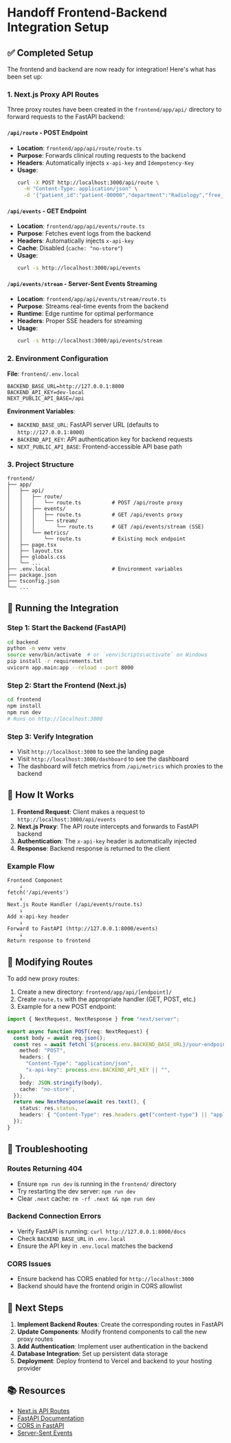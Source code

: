 # Handoff Frontend-Backend Integration Setup

## ✅ Completed Setup

The frontend and backend are now ready for integration! Here's what has been set up:

### 1. Next.js Proxy API Routes

Three proxy routes have been created in the `frontend/app/api/` directory to forward requests to the FastAPI backend:

#### `/api/route` - POST Endpoint
- **Location**: `frontend/app/api/route/route.ts`
- **Purpose**: Forwards clinical routing requests to the backend
- **Headers**: Automatically injects `x-api-key` and `Idempotency-Key`
- **Usage**: 
  ```bash
  curl -X POST http://localhost:3000/api/route \
    -H "Content-Type: application/json" \
    -d '{"patient_id":"patient-00000","department":"Radiology","free_text":"MRI brain"}'
  ```

#### `/api/events` - GET Endpoint
- **Location**: `frontend/app/api/events/route.ts`
- **Purpose**: Fetches event logs from the backend
- **Headers**: Automatically injects `x-api-key`
- **Cache**: Disabled (`cache: "no-store"`)
- **Usage**:
  ```bash
  curl -s http://localhost:3000/api/events
  ```

#### `/api/events/stream` - Server-Sent Events Streaming
- **Location**: `frontend/app/api/events/stream/route.ts`
- **Purpose**: Streams real-time events from the backend
- **Runtime**: Edge runtime for optimal performance
- **Headers**: Proper SSE headers for streaming
- **Usage**:
  ```bash
  curl -s http://localhost:3000/api/events/stream
  ```

### 2. Environment Configuration

**File**: `frontend/.env.local`

```
BACKEND_BASE_URL=http://127.0.0.1:8000
BACKEND_API_KEY=dev-local
NEXT_PUBLIC_API_BASE=/api
```

**Environment Variables**:
- `BACKEND_BASE_URL`: FastAPI server URL (defaults to `http://127.0.0.1:8000`)
- `BACKEND_API_KEY`: API authentication key for backend requests
- `NEXT_PUBLIC_API_BASE`: Frontend-accessible API base path

### 3. Project Structure

```
frontend/
├── app/
│   ├── api/
│   │   ├── route/
│   │   │   └── route.ts          # POST /api/route proxy
│   │   ├── events/
│   │   │   ├── route.ts          # GET /api/events proxy
│   │   │   └── stream/
│   │   │       └── route.ts      # GET /api/events/stream (SSE)
│   │   └── metrics/
│   │       └── route.ts          # Existing mock endpoint
│   ├── page.tsx
│   ├── layout.tsx
│   ├── globals.css
│   └── ...
├── .env.local                    # Environment variables
├── package.json
├── tsconfig.json
└── ...
```

## 🚀 Running the Integration

### Step 1: Start the Backend (FastAPI)
```bash
cd backend
python -m venv venv
source venv/bin/activate  # or `venv\Scripts\activate` on Windows
pip install -r requirements.txt
uvicorn app.main:app --reload --port 8000
```

### Step 2: Start the Frontend (Next.js)
```bash
cd frontend
npm install
npm run dev
# Runs on http://localhost:3000
```

### Step 3: Verify Integration
- Visit `http://localhost:3000` to see the landing page
- Visit `http://localhost:3000/dashboard` to see the dashboard
- The dashboard will fetch metrics from `/api/metrics` which proxies to the backend

## 🔗 How It Works

1. **Frontend Request**: Client makes a request to `http://localhost:3000/api/events`
2. **Next.js Proxy**: The API route intercepts and forwards to FastAPI backend
3. **Authentication**: The `x-api-key` header is automatically injected
4. **Response**: Backend response is returned to the client

### Example Flow

```
Frontend Component
    ↓
fetch('/api/events')
    ↓
Next.js Route Handler (/api/events/route.ts)
    ↓
Add x-api-key header
    ↓
Forward to FastAPI (http://127.0.0.1:8000/events)
    ↓
Return response to frontend
```

## 🔧 Modifying Routes

To add new proxy routes:

1. Create a new directory: `frontend/app/api/[endpoint]/`
2. Create `route.ts` with the appropriate handler (GET, POST, etc.)
3. Example for a new POST endpoint:

```typescript
import { NextRequest, NextResponse } from "next/server";

export async function POST(req: NextRequest) {
  const body = await req.json();
  const res = await fetch(`${process.env.BACKEND_BASE_URL}/your-endpoint`, {
    method: "POST",
    headers: {
      "Content-Type": "application/json",
      "x-api-key": process.env.BACKEND_API_KEY || "",
    },
    body: JSON.stringify(body),
    cache: "no-store",
  });
  return new NextResponse(await res.text(), {
    status: res.status,
    headers: { "Content-Type": res.headers.get("content-type") || "application/json" },
  });
}
```

## 🐛 Troubleshooting

### Routes Returning 404
- Ensure `npm run dev` is running in the `frontend/` directory
- Try restarting the dev server: `npm run dev`
- Clear `.next` cache: `rm -rf .next && npm run dev`

### Backend Connection Errors
- Verify FastAPI is running: `curl http://127.0.0.1:8000/docs`
- Check `BACKEND_BASE_URL` in `.env.local`
- Ensure the API key in `.env.local` matches the backend

### CORS Issues
- Ensure backend has CORS enabled for `http://localhost:3000`
- Backend should have the frontend origin in CORS allowlist

## 📝 Next Steps

1. **Implement Backend Routes**: Create the corresponding routes in FastAPI
2. **Update Components**: Modify frontend components to call the new proxy routes
3. **Add Authentication**: Implement user authentication in the backend
4. **Database Integration**: Set up persistent data storage
5. **Deployment**: Deploy frontend to Vercel and backend to your hosting provider

## 📚 Resources

- [Next.js API Routes](https://nextjs.org/docs/app/building-your-application/routing/route-handlers)
- [FastAPI Documentation](https://fastapi.tiangolo.com/)
- [CORS in FastAPI](https://fastapi.tiangolo.com/tutorial/cors/)
- [Server-Sent Events](https://developer.mozilla.org/en-US/docs/Web/API/Server-sent_events)
